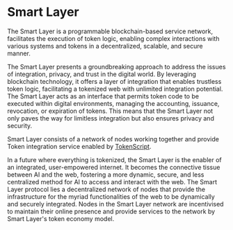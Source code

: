 # Smart Layer

The Smart Layer is a programmable blockchain-based service network, facilitates the execution of token logic, enabling complex interactions with various systems and tokens in a decentralized, scalable, and secure manner.

The Smart Layer presents a groundbreaking approach to address the issues of integration, privacy, and trust in the digital world. By leveraging blockchain technology, it offers a layer of integration that enables trustless token logic, facilitating a tokenized web with unlimited integration potential. The Smart Layer acts as an interface that permits token code to be executed within digital environments, managing the accounting, issuance, revocation, or expiration of tokens. This means that the Smart Layer not only paves the way for limitless integration but also ensures privacy and security.

Smart Layer consists of a network of nodes working together and provide Token integration service enabled by [TokenScript](TokenScript.md).

In a future where everything is tokenized, the Smart Layer is the enabler of an integrated, user-empowered internet. It becomes the connective tissue between AI and the web, fostering a more dynamic, secure, and less centralized method for AI to access and interact with the web. The Smart Layer protocol lies a decentralized network of nodes that provide the infrastructure for the myriad functionalities of the web to be dynamically and securely integrated. Nodes in the Smart Layer network are incentivised to maintain their online presence and provide services to the network by Smart Layer's token economy model.
